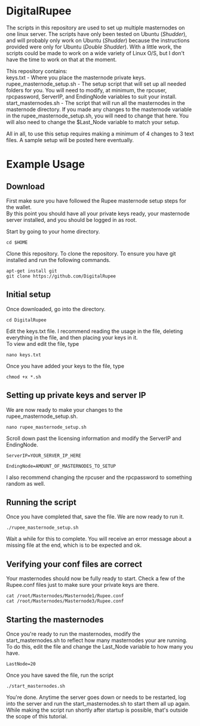 # DigitalRupee
The scripts in this repository are used to set up multiple masternodes on one linux server. The scripts have only been tested on Ubuntu (*Shudder*), and will probably only work on Ubuntu (*Shudder*) because the instructions provided were only for Ubuntu (*Double Shudder*). With a little work, the scripts could be made to work on a wide variety of Linux O/S, but I don't have the time to work on that at the moment.

This repository contains:  
keys.txt - Where you place the masternode private keys.  
rupee_masternode_setup.sh - The setup script that will set up all needed folders for you. You will need to modify, at minimum, the rpcuser, rpcpassword, ServerIP, and EndingNode variables to suit your install.  
start_masternodes.sh - The script that will run all the masternodes in the masternode directory. If you made any changes to the masternode variable in the rupee_masternode_setup.sh, you will need to change that here. You will also need to change the $Last_Node variable to match your setup.  

All in all, to use this setup requires making a minimum of 4 changes to 3 text files. A sample setup will be posted here eventually.


# Example Usage

## Download

First make sure you have followed the Rupee masternode setup steps for the wallet.  
By this point you should have all your private keys ready, your masternode server installed, and you should be logged in as root.  

Start by going to your home directory.
```
cd $HOME
```

Clone this repository. To clone the repository. To ensure you have git installed and run the following commands.  
```
apt-get install git
git clone https://github.com/DigitalRupee
```

## Initial setup

Once downloaded, go into the directory.
```
cd DigitalRupee
```

Edit the keys.txt file. I recommend reading the usage in the file, deleting everything in the file, and then placing your keys in it.  
To view and edit the file, type
```
nano keys.txt
```

Once you have added your keys to the file, type
```
chmod +x *.sh
```

## Setting up private keys and server IP

We are now ready to make your changes to the rupee_masternode_setup.sh. 
```
nano rupee_masternode_setup.sh
```

Scroll down past the licensing information and modify the ServerIP and EndingNode.
```
ServerIP=YOUR_SERVER_IP_HERE

EndingNode=AMOUNT_OF_MASTERNODES_TO_SETUP
```
I also recommend changing the rpcuser and the rpcpassword to something random as well.


## Running the script

Once you have completed that, save the file. We are now ready to run it.
```
./rupee_masternode_setup.sh
```

Wait a while for this to complete. You will receive an error message about a missing file at the end, which is to be expected and ok.

## Verifying your conf files are correct

Your masternodes should now be fully ready to start. Check a few of the Rupee.conf files just to make sure your private keys are there.
```
cat /root/Masternodes/Masternode1/Rupee.conf
cat /root/Masternodes/Masternode3/Rupee.conf
```

## Starting the masternodes

Once you're ready to run the masternodes, modify the start_masternodes.sh to reflect how many masternodes your are running.  
To do this, edit the file and change the Last_Node variable to how many you have.
```
LastNode=20
```

Once you have saved the file, run the script
```
./start_masternodes.sh
```

You're done. Anytime the server goes down or needs to be restarted, log into the server and run the start_masternodes.sh to start them all up again. 
While making the script run shortly after startup is possible, that's outside the scope of this tutorial.
